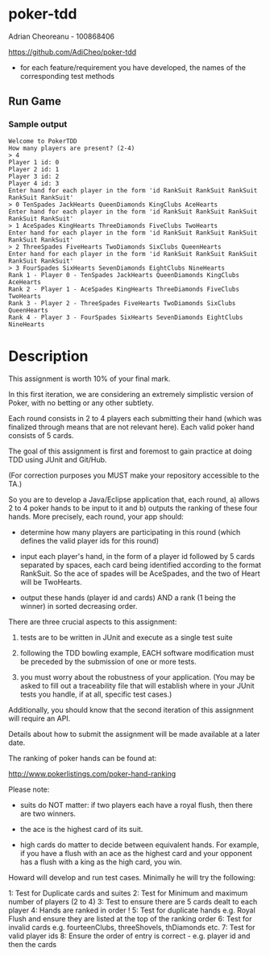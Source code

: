 # poker-tdd

Adrian Cheoreanu - 100868406

https://github.com/AdiCheo/poker-tdd

- for each feature/requirement you have developed, the names of the corresponding test methods

## Run Game

### Sample output
```
Welcome to PokerTDD
How many players are present? (2-4)
> 4
Player 1 id: 0
Player 2 id: 1
Player 3 id: 2
Player 4 id: 3
Enter hand for each player in the form 'id RankSuit RankSuit RankSuit RankSuit RankSuit'
> 0 TenSpades JackHearts QueenDiamonds KingClubs AceHearts
Enter hand for each player in the form 'id RankSuit RankSuit RankSuit RankSuit RankSuit'
> 1 AceSpades KingHearts ThreeDiamonds FiveClubs TwoHearts
Enter hand for each player in the form 'id RankSuit RankSuit RankSuit RankSuit RankSuit'
> 2 ThreeSpades FiveHearts TwoDiamonds SixClubs QueenHearts
Enter hand for each player in the form 'id RankSuit RankSuit RankSuit RankSuit RankSuit'
> 3 FourSpades SixHearts SevenDiamonds EightClubs NineHearts
Rank 1 - Player 0 - TenSpades JackHearts QueenDiamonds KingClubs AceHearts
Rank 2 - Player 1 - AceSpades KingHearts ThreeDiamonds FiveClubs TwoHearts
Rank 3 - Player 2 - ThreeSpades FiveHearts TwoDiamonds SixClubs QueenHearts
Rank 4 - Player 3 - FourSpades SixHearts SevenDiamonds EightClubs NineHearts

```


# Description
This assignment is worth 10% of your final mark.

In this first iteration, we are considering an extremely simplistic version of Poker, with no betting or any other subtlety. 

Each round consists in 2 to 4 players each submitting their hand (which was finalized through means that are not relevant here). Each valid poker hand consists of 5 cards. 

The goal of this assignment is first and foremost to gain practice at doing TDD using JUnit and Git/Hub. 

(For correction purposes you MUST make your repository accessible to the TA.)

So you are to develop a Java/Eclipse application that, each round, a) allows 2 to 4 poker hands to be input to it and b) outputs the ranking of these four hands. More precisely, each round, your app should:

- determine how many players are participating in this round (which defines the valid player ids for this round)

- input each player's hand, in the form of a player id followed by 5 cards separated by spaces, each card being identified according to the format RankSuit. So the ace of spades will be AceSpades, and the two of Heart will be TwoHearts. 

- output these hands (player id and cards) AND a rank (1 being the winner) in sorted decreasing order.

There are three crucial aspects to this assignment: 

1) tests are to be written in JUnit and execute as a single test suite

2) following the TDD bowling example, EACH software modification must be preceded by the submission of one or more tests. 

3) you must worry about the robustness of your application. (You may be asked to fill out a traceability file that will establish where in your JUnit tests you handle, if at all, specific test cases.)

Additionally, you should know that the second iteration of this assignment will require an API.

Details about how to submit the assignment will be made available at a later date. 

The ranking of poker hands can be found at: 

http://www.pokerlistings.com/poker-hand-ranking 



Please note: 

- suits do NOT matter: if two players each have a royal flush, then there are two winners. 

- the ace is the highest card of its suit.

- high cards do matter to decide between equivalent hands. For example, if you have a flush with an ace as the highest card and your opponent has a flush with a king as the high card, you win. 

Howard will develop and run test cases. Minimally he will try the following:

1: Test for Duplicate cards and suites
2: Test for Minimum and maximum number of players (2 to 4)
3: Test to ensure there are 5 cards dealt to each player
4: Hands are ranked in order !
5: Test for duplicate hands e.g. Royal Flush and ensure they are listed at the top of the ranking order
6: Test for invalid cards e.g. fourteenClubs, threeShovels, thDiamonds etc.
7: Test for valid player ids
8: Ensure the order of entry is correct - e.g. player id and then the cards
